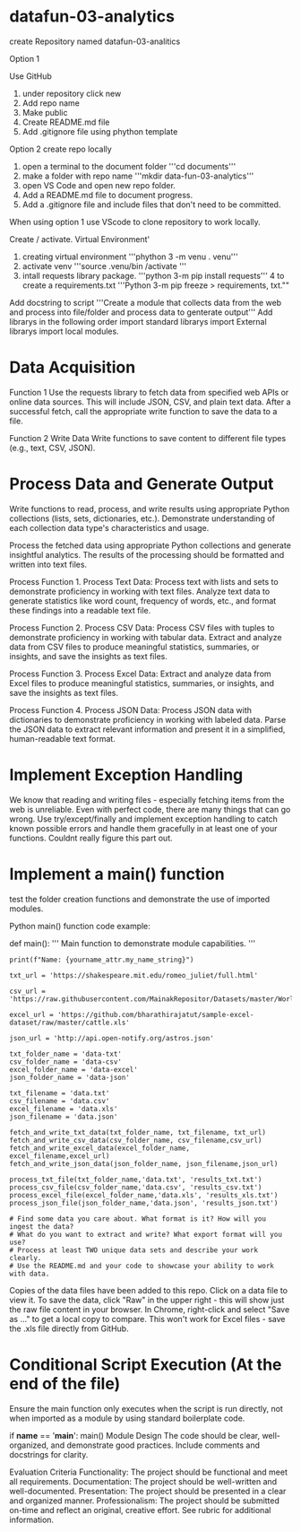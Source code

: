 # datafun-03-analytics


 create Repository named datafun-03-analitics

Option 1

Use GitHub 
1. under repository click new
2. Add repo name
3. Make public 
4. Create README.md file 
5. Add .gitignore file using phython template

Option 2
create repo locally
1. open a terminal to the document folder
        '''cd documents'''
2. make a folder with repo name
        '''mkdir data-fun-03-analytics'''
4. open VS Code and open new repo folder.
3. Add a README.md file to document progress.
4. Add a .gitignore file and include files that don't need to be committed.

When using option 1 use VScode to clone repository to work locally.


Create / activate. Virtual Environment'


1. creating virtual environment
        '''phython 3 -m venu . venu'''
2. activate venv 
        '''source .venu/bin /activate '''
3. intall requests library package.
        '''python 3-m pip install requests'''
4  to create a requirements.txt
        '''Python 3-m pip freeze > requirements, txt.""
        
Add docstring to script 
        '''Create a module that collects data from the web and process into file/folder and process data to genterate output'''
Add librarys in the following order
import standard librarys
import External librarys
import local modules.


# Data Acquisition
Function 1 Use the requests library to fetch data from specified web APIs or online data sources. This will include JSON, CSV, and plain text data. After a successful fetch, call the appropriate write function to save the data to a file.


Function 2 Write Data
Write functions to save content to different file types (e.g., text, CSV, JSON).


# Process Data and Generate Output
Write functions to read, process, and write results using appropriate Python collections (lists, sets, dictionaries, etc.). Demonstrate understanding of each collection data type's characteristics and usage.

Process the fetched data using appropriate Python collections and generate insightful analytics. The results of the processing should be formatted and written into text files.

Process Function 1. Process Text Data: Process text with lists and sets to demonstrate proficiency in working with text files. Analyze text data to generate statistics like word count, frequency of words, etc., and format these findings into a readable text file.

Process Function 2. Process CSV Data: Process CSV files with tuples to demonstrate proficiency in working with tabular data. Extract and analyze data from CSV files to produce meaningful statistics, summaries, or insights, and save the insights as text files.

Process Function 3. Process Excel Data: Extract and analyze data from Excel files to produce meaningful statistics, summaries, or insights, and save the insights as text files.

Process Function 4. Process JSON Data: Process JSON data with dictionaries to demonstrate proficiency in working with labeled data. Parse the JSON data to extract relevant information and present it in a simplified, human-readable text format.

# Implement Exception Handling
We know that reading and writing files - especially fetching items from the web is unreliable. Even with perfect code, there are many things that can go wrong. Use try/except/finally and implement exception handling to catch known possible errors and handle them gracefully in at least one of your functions.
Couldnt really figure this part out.

# Implement a main() function 
 test the folder creation functions and demonstrate the use of imported modules.

Python main() function code example:

def main():
    ''' Main function to demonstrate module capabilities. '''

    print(f"Name: {yourname_attr.my_name_string}")

    txt_url = 'https://shakespeare.mit.edu/romeo_juliet/full.html'

    csv_url = 'https://raw.githubusercontent.com/MainakRepositor/Datasets/master/World%20Happiness%20Data/2020.csv' 

    excel_url = 'https://github.com/bharathirajatut/sample-excel-dataset/raw/master/cattle.xls' 
    
    json_url = 'http://api.open-notify.org/astros.json'

    txt_folder_name = 'data-txt'
    csv_folder_name = 'data-csv'
    excel_folder_name = 'data-excel' 
    json_folder_name = 'data-json' 

    txt_filename = 'data.txt'
    csv_filename = 'data.csv'
    excel_filename = 'data.xls' 
    json_filename = 'data.json' 

    fetch_and_write_txt_data(txt_folder_name, txt_filename, txt_url)
    fetch_and_write_csv_data(csv_folder_name, csv_filename,csv_url)
    fetch_and_write_excel_data(excel_folder_name, excel_filename,excel_url)
    fetch_and_write_json_data(json_folder_name, json_filename,json_url)

    process_txt_file(txt_folder_name,'data.txt', 'results_txt.txt')
    process_csv_file(csv_folder_name,'data.csv', 'results_csv.txt')
    process_excel_file(excel_folder_name,'data.xls', 'results_xls.txt')
    process_json_file(json_folder_name,'data.json', 'results_json.txt')

    # Find some data you care about. What format is it? How will you ingest the data?
    # What do you want to extract and write? What export format will you use?
    # Process at least TWO unique data sets and describe your work clearly.
    # Use the README.md and your code to showcase your ability to work with data.
Copies of the data files have been added to this repo. Click on a data file to view it. To save the data, click "Raw" in the upper right - this will show just the raw file content in your browser. In Chrome, right-click and select "Save as ..." to get a local copy to compare. This won't work for Excel files - save the .xls file directly from GitHub.

# Conditional Script Execution (At the end of the file)
Ensure the main function only executes when the script is run directly, not when imported as a module by using standard boilerplate code.

if __name__ == '__main__':
    main()
Module Design
The code should be clear, well-organized, and demonstrate good practices. Include comments and docstrings for clarity.

Evaluation Criteria
Functionality: The project should be functional and meet all requirements.
Documentation: The project should be well-written and well-documented.
Presentation: The project should be presented in a clear and organized manner.
Professionalism: The project should be submitted on-time and reflect an original, creative effort.
See rubric for additional information.
